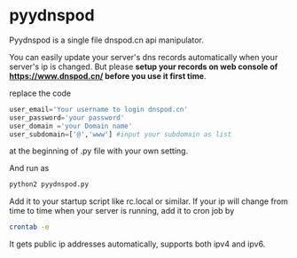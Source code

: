 # pyydnspod
Pyydnspod is a single file dnspod.cn api manipulator.

You can easily update your server's dns records automatically when your server's ip is changed. But please **setup your records on web console of https://www.dnspod.cn/  before you use it first time**.

replace the code
``` python
user_email='Your username to login dnspod.cn'
user_password='your password'
user_domain ='your Domain name'
user_subdomain=['@','www'] #input your subdomain as list
```
at the beginning of .py file with your own setting.

And run as 
``` bash
python2 pyydnspod.py
```

Add it to your startup script like rc.local or similar. If your ip will change from time to time when your server is running, add it to cron job by 
``` bash
crontab -e
```

It gets public ip addresses automatically, supports both ipv4 and ipv6.
